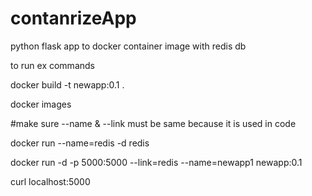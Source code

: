 # contanrizeApp
python flask app to docker container image with redis db


to run ex commands

docker build -t newapp:0.1 .


docker images

#make sure --name & --link must be same because it is used in code


docker run --name=redis -d redis

docker run -d -p 5000:5000 --link=redis --name=newapp1 newapp:0.1

curl localhost:5000
